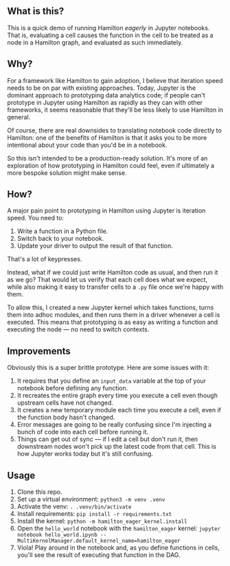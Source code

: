 ## What is this?

This is a quick demo of running Hamilton *eagerly* in Jupyter notebooks. That is, evaluating a cell causes the function in the cell to be treated as a node in a Hamilton graph, and evaluated as such immediately.

## Why?

For a framework like Hamilton to gain adoption, I believe that iteration speed needs to be on par with existing approaches. Today, Jupyter is the dominant approach to prototyping data analytics code; if people can't prototype in Jupyter using Hamilton as rapidly as they can with other frameworks, it seems reasonable that they'll be less likely to use Hamilton in general.

Of course, there are real downsides to translating notebook code directly to Hamilton: one of the benefits of Hamilton is that it asks you to be more intentional about your code than you'd be in a notebook.

So this isn't intended to be a production-ready solution. It's more of an exploration of how prototyping in Hamilton could feel, even if ultimately a more bespoke solution might make sense.

## How?

A major pain point to prototyping in Hamilton using Jupyter is iteration speed. You need to:

1. Write a function in a Python file.
2. Switch back to your notebook.
3. Update your driver to output the result of that function.

That's a lot of keypresses.

Instead, what if we could just write Hamilton code as usual, and then run it as we go? That would let us verify that each cell does what we expect, while also making it easy to transfer cells to a `.py` file once we're happy with them.

To allow this, I created a new Jupyter kernel which takes functions, turns them into adhoc modules, and then runs them in a driver whenever a cell is executed. This means that prototyping is as easy as writing a function and executing the node — no need to switch contexts.

## Improvements

Obviously this is a super brittle prototype. Here are some issues with it:
1. It requires that you define an `input_data` variable at the top of your notebook before defining any function.
2. It recreates the entire graph every time you execute a cell even though upstream cells have not changed.
3. It creates a new temporary module each time you execute a cell, even if the function body hasn't changed.
4. Error messages are going to be really confusing since I'm injecting a bunch of code into each cell before running it.
5. Things can get out of sync — if I edit a cell but don't run it, then downstream nodes won't pick up the latest code from that cell. This is how Jupyter works today but it's still confusing.

## Usage

1. Clone this repo.
2. Set up a virtual environment: `python3 -m venv .venv`
3. Activate the venv: `. .venv/bin/activate`
4. Install requirements: `pip install -r requirements.txt`
5. Install the kernel: `python -m hamilton_eager_kernel.install`
6. Open the `hello_world` notebook with the `hamilton_eager` kernel: `jupyter notebook hello_world.ipynb --MultiKernelManager.default_kernel_name=hamilton_eager`
7. Viola! Play around in the notebook and, as you define functions in cells, you'll see the result of executing that function in the DAG.

